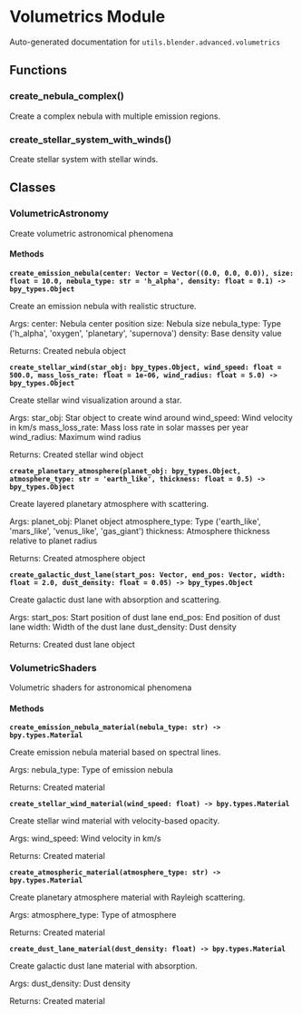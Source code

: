 # Volumetrics Module

Auto-generated documentation for `utils.blender.advanced.volumetrics`

## Functions

### create_nebula_complex()

Create a complex nebula with multiple emission regions.

### create_stellar_system_with_winds()

Create stellar system with stellar winds.

## Classes

### VolumetricAstronomy

Create volumetric astronomical phenomena

#### Methods

**`create_emission_nebula(center: Vector = Vector((0.0, 0.0, 0.0)), size: float = 10.0, nebula_type: str = 'h_alpha', density: float = 0.1) -> bpy_types.Object`**

Create an emission nebula with realistic structure.

Args:
center: Nebula center position
size: Nebula size
nebula_type: Type ('h_alpha', 'oxygen', 'planetary', 'supernova')
density: Base density value

Returns:
Created nebula object

**`create_stellar_wind(star_obj: bpy_types.Object, wind_speed: float = 500.0, mass_loss_rate: float = 1e-06, wind_radius: float = 5.0) -> bpy_types.Object`**

Create stellar wind visualization around a star.

Args:
star_obj: Star object to create wind around
wind_speed: Wind velocity in km/s
mass_loss_rate: Mass loss rate in solar masses per year
wind_radius: Maximum wind radius

Returns:
Created stellar wind object

**`create_planetary_atmosphere(planet_obj: bpy_types.Object, atmosphere_type: str = 'earth_like', thickness: float = 0.5) -> bpy_types.Object`**

Create layered planetary atmosphere with scattering.

Args:
planet_obj: Planet object
atmosphere_type: Type ('earth_like', 'mars_like', 'venus_like', 'gas_giant')
thickness: Atmosphere thickness relative to planet radius

Returns:
Created atmosphere object

**`create_galactic_dust_lane(start_pos: Vector, end_pos: Vector, width: float = 2.0, dust_density: float = 0.05) -> bpy_types.Object`**

Create galactic dust lane with absorption and scattering.

Args:
start_pos: Start position of dust lane
end_pos: End position of dust lane
width: Width of the dust lane
dust_density: Dust density

Returns:
Created dust lane object

### VolumetricShaders

Volumetric shaders for astronomical phenomena

#### Methods

**`create_emission_nebula_material(nebula_type: str) -> bpy.types.Material`**

Create emission nebula material based on spectral lines.

Args:
nebula_type: Type of emission nebula

Returns:
Created material

**`create_stellar_wind_material(wind_speed: float) -> bpy.types.Material`**

Create stellar wind material with velocity-based opacity.

Args:
wind_speed: Wind velocity in km/s

Returns:
Created material

**`create_atmospheric_material(atmosphere_type: str) -> bpy.types.Material`**

Create planetary atmosphere material with Rayleigh scattering.

Args:
atmosphere_type: Type of atmosphere

Returns:
Created material

**`create_dust_lane_material(dust_density: float) -> bpy.types.Material`**

Create galactic dust lane material with absorption.

Args:
dust_density: Dust density

Returns:
Created material
